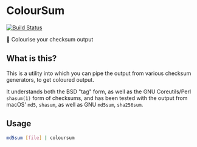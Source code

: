 # ColourSum

[![Build Status](https://travis-ci.org/ticky/coloursum.svg?branch=develop)](https://travis-ci.org/ticky/coloursum)

🎨 Colourise your checksum output

## What is this?

This is a utility into which you can pipe the output from various checksum generators, to get coloured output.

It understands both the BSD "tag" form, as well as the GNU Coreutils/Perl `shasum(1)` form of checksums, and has been tested with the output from macOS' `md5`, `shasum`, as well as GNU `md5sum`, `sha256sum`.

## Usage

```bash
md5sum [file] | coloursum
```
